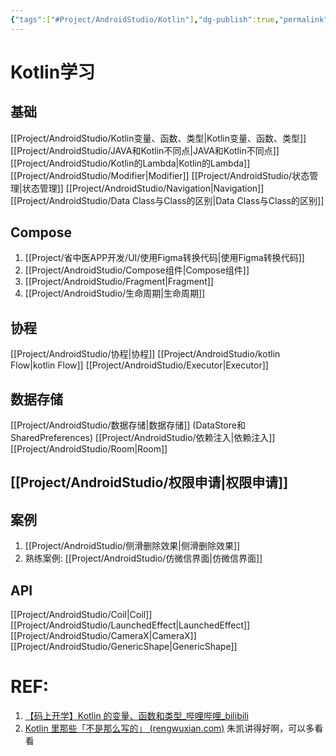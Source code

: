 ```yaml
---
{"tags":["#Project/AndroidStudio/Kotlin"],"dg-publish":true,"permalink":"/Project/AndroidStudio/Kotlin代码学习/","dgPassFrontmatter":true}
---
```


# Kotlin学习
## 基础
[[Project/AndroidStudio/Kotlin变量、函数、类型\|Kotlin变量、函数、类型]]
[[Project/AndroidStudio/JAVA和Kotlin不同点\|JAVA和Kotlin不同点]]
[[Project/AndroidStudio/Kotlin的Lambda\|Kotlin的Lambda]]
[[Project/AndroidStudio/Modifier\|Modifier]]
[[Project/AndroidStudio/状态管理\|状态管理]]
[[Project/AndroidStudio/Navigation\|Navigation]]
[[Project/AndroidStudio/Data Class与Class的区别\|Data Class与Class的区别]]
## Compose
1.  [[Project/省中医APP开发/UI/使用Figma转换代码\|使用Figma转换代码]]
2. [[Project/AndroidStudio/Compose组件\|Compose组件]]
3. [[Project/AndroidStudio/Fragment\|Fragment]]
4. [[Project/AndroidStudio/生命周期\|生命周期]]
## 协程
[[Project/AndroidStudio/协程\|协程]]
[[Project/AndroidStudio/kotlin Flow\|kotlin Flow]]
[[Project/AndroidStudio/Executor\|Executor]]
## 数据存储
[[Project/AndroidStudio/数据存储\|数据存储]] (DataStore和SharedPreferences)
[[Project/AndroidStudio/依赖注入\|依赖注入]]
[[Project/AndroidStudio/Room\|Room]]

## [[Project/AndroidStudio/权限申请\|权限申请]]

## 案例
1. [[Project/AndroidStudio/侧滑删除效果\|侧滑删除效果]]
2. 熟练案例: [[Project/AndroidStudio/仿微信界面\|仿微信界面]]
## API
[[Project/AndroidStudio/Coil\|Coil]]
[[Project/AndroidStudio/LaunchedEffect\|LaunchedEffect]]
[[Project/AndroidStudio/CameraX\|CameraX]]
[[Project/AndroidStudio/GenericShape\|GenericShape]]
# REF:
1. [【码上开学】Kotlin 的变量、函数和类型_哔哩哔哩_bilibili](https://www.bilibili.com/video/BV1x4411o7Wy/?spm_id_from=333.788&vd_source=ed636aea03b32e53457a090439165487)
2. [Kotlin 里那些「不是那么写的」 (rengwuxian.com)](https://rengwuxian.com/kotlin-basic-2/) 朱凯讲得好啊，可以多看看